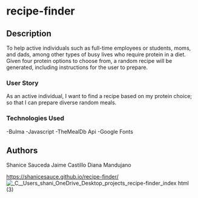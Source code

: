 # recipe-finder


## Description

To help active individuals such as full-time employees or students, moms, and dads, among other types of busy lives who require protein in a diet.
Given four protein options to choose from, a random recipe will be generated, including instructions for the user to prepare. ​


### User Story​

As an active individual, I want to find a recipe based on my protein choice; so that I can prepare diverse random meals. 

### Technologies Used
-Bulma
-Javascript
-TheMealDb Api
-Google Fonts

## Authors
Shanice Sauceda
Jaime Castillo 
Diana Mandujano
 
 
 https://shanicesauce.github.io/recipe-finder/
![_C__Users_shani_OneDrive_Desktop_projects_recipe-finder_index html (3)](https://user-images.githubusercontent.com/107827563/187816981-3b952157-68e0-4603-a923-9c192a8b9dca.png)

 
 
